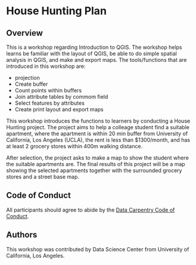 # House Hunting Plan

## Overview
This is a workshop regarding Introduction to QGIS. The workshop helps learns be familiar with the layout of QGIS, be able to do simple spatial analysis in QGIS, and make and export maps. The tools/functions that are introduced in this workshop are:

* projection
* Create buffer
* Count points within buffers
* Join attribute tables by commom field
* Select features by attributes
* Create print layout and export maps

This workshop introduces the functions to learners by conducting a House Hunting project. The project aims to help a colleage student find a suitable apartment, where the apartment is within 20 min buffer from University of California, Los Angeles (UCLA), the rent is less than $1300/month, and has at least 2 grocery stores within 400m walking distance.

After selection, the project asks to make a map to show the student where the suitable apartments are. The final results of this project will be a map showing the selected apartments together with the surrounded grocery stores and a street base map.

## Code of Conduct

All participants should agree to abide by the [Data Carpentry Code of Conduct](http://www.datacarpentry.org/code-of-conduct/).


## Authors

This workshop was contributed by Data Science Center from University of California, Los Angeles. 
